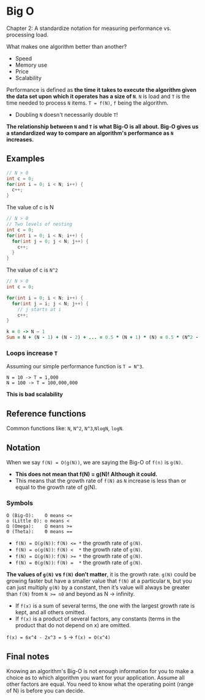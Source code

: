 # Big O
Chapter 2: A standardize notation for measuring performance vs. processing load.

What makes one algorithm better than another?

* Speed
* Memory use
* Price
* Scalability

Performance is defined as **the time it takes to execute the algorithm given the data set upon which it operates has a size of `N`**. `N` is load and `T` is the time needed to process `N` items. `T = f(N)`, `f` being the algorithm.

* Doubling `N` doesn't necessarily double `T`!

**The relationship between `N` and `T` is what Big-O is all about. Big-O gives us a standardized way to compare an algorithm's performance as `N` increases.**

## Examples
```c++
// N > 0
int c = 0;
for(int i = 0; i < N; i++) {
  c++;
}
```

The value of c is N

```c++
// N > 0
// Two levels of nesting
int c = 0;
for(int i = 0; i < N; i++) {
  for(int j = 0; j < N; j++) {
    c++;
  }
}
```

The value of c is `N^2`

```c++
// N > 0
int c = 0;

for(int i = 0; i < N; i++) {
  for(int j = i; j < N; j++) {
    // j starts at i
    c++;
}
```

```ruby
k = 0 -> N – 1
Sum = N + (N - 1) + (N - 2) + ... = 0.5 * (N + 1) * (N) = 0.5 * (N^2 - N)
```

### Loops increase `T`
Assuming our simple performance function is `T = N^3`.

```
N = 10 -> T = 1,000
N = 100 -> T = 100,000,000
```

**This is bad scalability**

## Reference functions
Common functions like: `N`, `N^2`, `N^3`,`NlogN`, `logN`.

## Notation
When we say `f(N) = O(g(N))`, we are saying the Big-O of `f(n)` is `g(N)`.

* **This does not mean that f(N) = g(N)! Although it could.**
* This means that the growth rate of `f(N)` as `N` increase is less than or equal to the growth rate of g(N).

### Symbols
```
O (Big-O):    O means <=
o (Little O): o means <
Ω (Omega):    Ω means >=
Θ (Theta):    Θ means ==
```

* `f(N) = O(g(N))`: `f(N) <= *` the growth rate of `g(N)`.
* `f(N) = o(g(N))`: `f(N) <  *` the growth rate of `g(N)`.
* `f(N) = Ω(g(N))`: `f(N) >= *` the growth rate of `g(N)`.
* `f(N) = Θ(g(N))`: `f(N) =  *` the growth rate of `g(N)`.

**The values of `g(N)` vs `f(N)` don’t matter**, it is the growth rate. `g(N)` could be growing faster but have a smaller value that `f(N)` at a particular `N`, but you can just multiply `g(N)` by a constant, then it’s value will always be greater than `f(N)` from `N >= n0` and beyond as N -> infinity.

* If `f(x)` is a sum of several terms, the one with the largest growth rate is kept, and all others omitted.
* If `f(x)` is a product of several factors, any constants (terms in the product that do not depend on x) are omitted.

`f(x) = 6x^4 - 2x^3 = 5` -> `f(x) = O(x^4)`

## Final notes
Knowing an algorithm's Big-O is not enough information for you to make a choice as to which algorithm you want for your application. Assume all other factors are equal.
You need to know what the operating point (range of N) is before you can decide.
